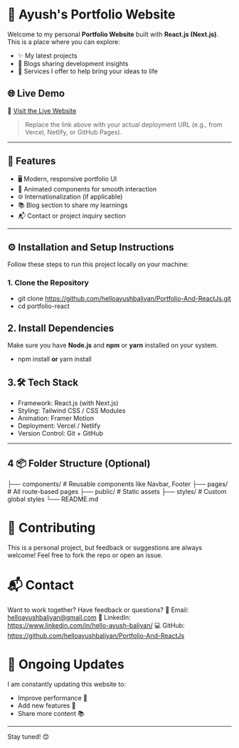# 💼 Ayush's Portfolio Website

Welcome to my personal **Portfolio Website** built with **React.js (Next.js)**. This is a place where you can explore:
- ✨ My latest projects
- 🧠 Blogs sharing development insights
- 🚀 Services I offer to help bring your ideas to life

## 🌐 Live Demo

🔗 [Visit the Live Website](https://ayushdevfolio.netlify.app/)

> Replace the link above with your actual deployment URL (e.g., from Vercel, Netlify, or GitHub Pages).

---

## 📂 Features

- 🖥️ Modern, responsive portfolio UI
- 🧩 Animated components for smooth interaction
- 🌐 Internationalization (if applicable)
- 📚 Blog section to share my learnings
- 📬 Contact or project inquiry section

---

## ⚙️ Installation and Setup Instructions

Follow these steps to run this project locally on your machine:

### 1. Clone the Repository
- git clone https://github.com/helloayushbaliyan/Portfolio-And-ReactJs.git
- cd portfolio-react


## 2. Install Dependencies

Make sure you have **Node.js** and **npm** or **yarn** installed on your system.

- npm install **or** yarn install

## 3.🛠️ Tech Stack
- Framework: React.js (with Next.js)
- Styling: Tailwind CSS / CSS Modules
- Animation: Framer Motion
- Deployment: Vercel / Netlify
- Version Control: Git + GitHub


---
## 4 📦 Folder Structure (Optional)

├── components/       # Reusable components like Navbar, Footer
├── pages/            # All route-based pages
├── public/           # Static assets
├── styles/           # Custom global styles
└── README.md

# 🤝 Contributing
This is a personal project, but feedback or suggestions are always welcome!
Feel free to fork the repo or open an issue.

# 📬 Contact
Want to work together? Have feedback or questions?
📧 Email: helloayushbaliyan@gmail.com
🔗 LinkedIn: https://www.linkedin.com/in/hello-ayush-baliyan/
💻 GitHub: https://github.com/helloayushbaliyan/Portfolio-And-ReactJs


# 🚧 Ongoing Updates
I am constantly updating this website to:
- Improve performance 🚀
- Add new features 🧩
- Share more content 📚
----
Stay tuned! 😊